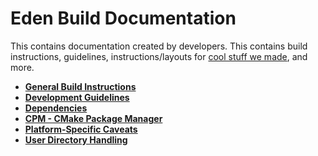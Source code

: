# Eden Build Documentation

This contains documentation created by developers. This contains build instructions, guidelines, instructions/layouts for [cool stuff we made](CPM.md), and more.

- **[General Build Instructions](Build.md)**
- **[Development Guidelines](Development.md)**
- **[Dependencies](Deps.md)**
- **[CPM - CMake Package Manager](CPM.md)**
- **[Platform-Specific Caveats](Caveats.md)**
- **[User Directory Handling](User.md)**